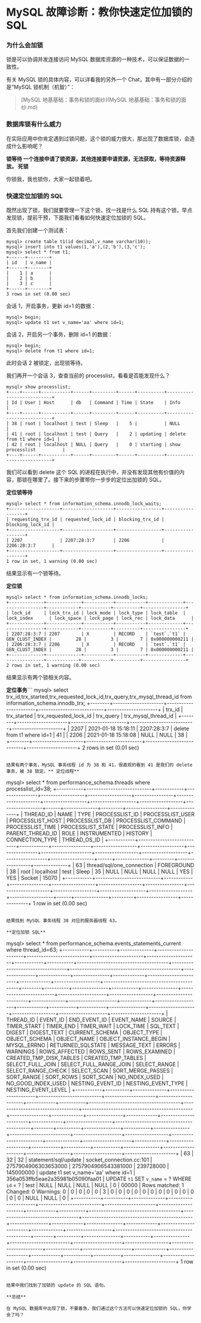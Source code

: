 MySQL 故障诊断：教你快速定位加锁的 SQL
========================

### 为什么会加锁

锁是可以协调并发连接访问 MySQL 数据库资源的一种技术，可以保证数据的一致性。

有关 MySQL 锁的具体内容，可以详看我的另外一个 Chat，其中有一部分介绍的是“MySQL 锁机制（机智）”：

> \[MySQL 地基基础：事务和锁的面纱\](MySQL 地基基础：事务和锁的面纱.md)

### 数据库锁有什么威力

在实际应用中你肯定遇到过锁问题，这个锁的威力很大，那出现了数据库锁，会造成什么影响呢？

**锁等待 **一个连接申请了锁资源，其他连接要申请资源，无法获取，等待资源释放。** 死锁**

你锁我，我也锁你，大家一起锁着吧。

### 快速定位加锁的 SQL

既然出现了锁，我们就要管理一下这个锁，找一找是什么 SQL 持有这个锁，早点发现锁，提前干预，下面我们看看如何快速定位加锁的 SQL。

首先我们创建一个测试表：

```
mysql> create table t1(id decimal,v_name varchar(10));
mysql> insert into t1 values(1,'a'),(2,'b'),(3,'c');
mysql> select * from t1;
+------+--------+
| id   | v_name |
+------+--------+
|    1 | a      |
|    2 | b      |
|    3 | c      |
+------+--------+
3 rows in set (0.00 sec)
```

会话 1，开启事务，更新 id=1 的数据：

```
mysql> begin;
mysql> update t1 set v_name='aa' where id=1;
```

会话 2，开启另一个事务，删除 id=1 的数据：

```
mysql> begin;
mysql> delete from t1 where id=1;
```

此时会话 2 被锁定，出现锁等待。

我们再开一个会话 3，查查当前的 processlist，看看是否能发现什么？

```
mysql> show processlist;
+----+------+-----------+------+---------+------+----------+---------------------------+
| Id | User | Host      | db   | Command | Time | State    | Info                      |
+----+------+-----------+------+---------+------+----------+---------------------------+
| 38 | root | localhost | test | Sleep   |    5 |          | NULL                      |
| 41 | root | localhost | test | Query   |    2 | updating | delete from t1 where id=1 |
| 42 | root | localhost | NULL | Query   |    0 | starting | show processlist          |
+----+------+-----------+------+---------+------+----------+---------------------------+
```

我们可以看到 delete 这个 SQL 的进程在执行中，并没有发现其他有价值的内容，那锁在哪里了。接下来的步骤带你一步步的定位出加锁的 SQL。

**定位锁等待**

```
mysql> select * from information_schema.innodb_lock_waits;
+-------------------+-------------------+-----------------+------------------+
| requesting_trx_id | requested_lock_id | blocking_trx_id | blocking_lock_id |
+-------------------+-------------------+-----------------+------------------+
| 2207              | 2207:28:3:7       | 2206            | 2206:28:3:7      |
+-------------------+-------------------+-----------------+------------------+
1 row in set, 1 warning (0.00 sec)
```

结果显示有一个锁等待。

**定位锁**

```
mysql> select * from information_schema.innodb_locks;
+-------------+-------------+-----------+-----------+-------------+-----------------+------------+-----------+----------+----------------+
| lock_id     | lock_trx_id | lock_mode | lock_type | lock_table  | lock_index      | lock_space | lock_page | lock_rec | lock_data      |
+-------------+-------------+-----------+-----------+-------------+-----------------+------------+-----------+----------+----------------+
| 2207:28:3:7 | 2207        | X         | RECORD    | `test`.`t1` | GEN_CLUST_INDEX |         28 |         3 |        7 | 0x000000000211 |
| 2206:28:3:7 | 2206        | X         | RECORD    | `test`.`t1` | GEN_CLUST_INDEX |         28 |         3 |        7 | 0x000000000211 |
+-------------+-------------+-----------+-----------+-------------+-----------------+------------+-----------+----------+----------------+
2 rows in set, 1 warning (0.00 sec)
```

结果显示有两个锁相关内容。

**定位事务**```
mysql> select trx_id,trx_started,trx_requested_lock_id,trx_query,trx_mysql_thread_id from information_schema.innodb_trx;
+--------+---------------------+-----------------------+---------------------------+---------------------+
| trx_id | trx_started         | trx_requested_lock_id | trx_query                 | trx_mysql_thread_id |
+--------+---------------------+-----------------------+---------------------------+---------------------+
| 2207   | 2021-01-18 15:18:11 | 2207:28:3:7           | delete from t1 where id=1 |                  41 |
| 2206   | 2021-01-18 15:18:08 | NULL                  | NULL                      |                  38 |
+--------+---------------------+-----------------------+---------------------------+---------------------+
2 rows in set (0.01 sec)

```

结果有两个事务，MySQL 事务线程 id 为 38 和 41，很直观的看到 41 是我们的 delete 事务，被 38 锁定。** 定位线程**

```

mysql> select * from performance_schema.threads where processlist_id=38;
+-----------+---------------------------+------------+----------------+------------------+------------------+----------------+---------------------+------------------+-------------------+------------------+------------------+------+--------------+---------+-----------------+--------------+
| THREAD_ID | NAME                      | TYPE       | PROCESSLIST_ID | PROCESSLIST_USER | PROCESSLIST_HOST | PROCESSLIST_DB | PROCESSLIST_COMMAND | PROCESSLIST_TIME | PROCESSLIST_STATE | PROCESSLIST_INFO | PARENT_THREAD_ID | ROLE | INSTRUMENTED | HISTORY | CONNECTION_TYPE | THREAD_OS_ID |
+-----------+---------------------------+------------+----------------+------------------+------------------+----------------+---------------------+------------------+-------------------+------------------+------------------+------+--------------+---------+-----------------+--------------+
|        63 | thread/sql/one_connection | FOREGROUND |             38 | root             | localhost        | test           | Sleep               |               35 | NULL              | NULL             |             NULL | NULL | YES          | YES     | Socket          |        15070 |
+-----------+---------------------------+------------+----------------+------------------+------------------+----------------+---------------------+------------------+-------------------+------------------+------------------+------+--------------+---------+-----------------+--------------+
1 row in set (0.00 sec)

```

结果找到 MySQL 事务线程 38 对应的服务器线程 63。

**定位加锁 SQL**

```

mysql> select * from performance_schema.events_statements_current where thread_id=63;
+-----------+----------+--------------+----------------------+--------------------------+---------------------+---------------------+------------+-----------+--------------------------------------+----------------------------------+----------------------------------------------+----------------+-------------+---------------+-------------+-----------------------+-------------+-------------------+------------------------------------------+--------+----------+---------------+-----------+---------------+-------------------------+--------------------+------------------+------------------------+--------------+--------------------+-------------+-------------------+------------+-----------+-----------+---------------+--------------------+------------------+--------------------+---------------------+
| THREAD_ID | EVENT_ID | END_EVENT_ID | EVENT_NAME           | SOURCE                   | TIMER_START         | TIMER_END           | TIMER_WAIT | LOCK_TIME | SQL_TEXT                             | DIGEST                           | DIGEST_TEXT                                  | CURRENT_SCHEMA | OBJECT_TYPE | OBJECT_SCHEMA | OBJECT_NAME | OBJECT_INSTANCE_BEGIN | MYSQL_ERRNO | RETURNED_SQLSTATE | MESSAGE_TEXT                             | ERRORS | WARNINGS | ROWS_AFFECTED | ROWS_SENT | ROWS_EXAMINED | CREATED_TMP_DISK_TABLES | CREATED_TMP_TABLES | SELECT_FULL_JOIN | SELECT_FULL_RANGE_JOIN | SELECT_RANGE | SELECT_RANGE_CHECK | SELECT_SCAN | SORT_MERGE_PASSES | SORT_RANGE | SORT_ROWS | SORT_SCAN | NO_INDEX_USED | NO_GOOD_INDEX_USED | NESTING_EVENT_ID | NESTING_EVENT_TYPE | NESTING_EVENT_LEVEL |
+-----------+----------+--------------+----------------------+--------------------------+---------------------+---------------------+------------+-----------+--------------------------------------+----------------------------------+----------------------------------------------+----------------+-------------+---------------+-------------+-----------------------+-------------+-------------------+------------------------------------------+--------+----------+---------------+-----------+---------------+-------------------------+--------------------+------------------+------------------------+--------------+--------------------+-------------+-------------------+------------+-----------+-----------+---------------+--------------------+------------------+--------------------+---------------------+
|        63 |       32 |           32 | statement/sql/update | socket_connection.cc:101 | 2757904906303653000 | 2757904906543381000 |  239728000 | 145000000 | update t1 set v_name='aa' where id=1 | 356a053ffb5eae2a35981b05090faa01 | UPDATE `t1` SET `v_name` = ? WHERE `id` = ?  | test           | NULL        | NULL          | NULL        |                  NULL |           0 | 00000             | Rows matched: 1  Changed: 0  Warnings: 0 |      0 |        0 |             0 |         0 |             3 |                       0 |                  0 |                0 |                      0 |            0 |                  0 |           0 |                 0 |          0 |         0 |         0 |             0 |                  0 |             NULL | NULL               |                   0 |
+-----------+----------+--------------+----------------------+--------------------------+---------------------+---------------------+------------+-----------+--------------------------------------+----------------------------------+----------------------------------------------+----------------+-------------+---------------+-------------+-----------------------+-------------+-------------------+------------------------------------------+--------+----------+---------------+-----------+---------------+-------------------------+--------------------+------------------+------------------------+--------------+--------------------+-------------+-------------------+------------+-----------+-----------+---------------+--------------------+------------------+--------------------+---------------------+
1 row in set (0.00 sec)

```

结果中我们找到了加锁的 update 的 SQL 语句。

**总结**

在 MySQL 数据库中出现了锁，不要着急，我们通过这个方法可以快速定位加锁的 SQL，你学会了吗？
